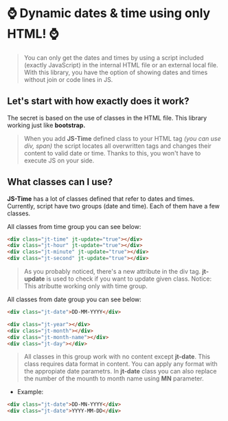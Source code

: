 # ⌚ Dynamic dates & time using only HTML! ⌚

> You can only get the dates and times by using a script included (exactly JavaScript) in the internal HTML file or an external local file. With this library, you have the option of showing dates and times without join or code lines in JS.

## Let's start with how exactly does it work?
The secret is based on the use of classes in the HTML file. This library working just like **bootstrap.**
> When you add **JS-Time** defined class to your HTML tag *(you can use div, span)* the script locates all overwritten tags and changes their content to valid date or time. Thanks to this, you won't have to execute JS on your side.

## What classes can I use?
**JS-Time** has a lot of classes defined that refer to dates and times. Currently, script have two groups (date and time). Each of them have a few classes.

All classes from time group you can see below:
```HTML
<div class="jt-time" jt-update="true"></div>
<div class="jt-hour" jt-update="true"></div>
<div class="jt-minute" jt-update="true"></div>
<div class="jt-second" jt-update="true"></div>
```
> As you probably noticed, there's a new attribute in the div tag. **jt-update** is used to check if you want to update given class. Notice: This atributte working only with time group.

All classes from date group you can see below:
```HTML
<div class="jt-date">DD-MM-YYYY</div>

<div class="jt-year"></div>
<div class="jt-month"></div>
<div class="jt-month-name"></div>
<div class="jt-day"></div>
```
> All classes in this group work with no content except **jt-date**. This class requires data format in content. You can apply any format with the appropiate date parametrs.
> In **jt-date** class you can also replace the number of the mounth to month name using **MN** parameter.
+ Example:
```HTML
<div class="jt-date">DD-MN-YYYY</div>
<div class="jt-date">YYYY-MM-DD</div>
```
